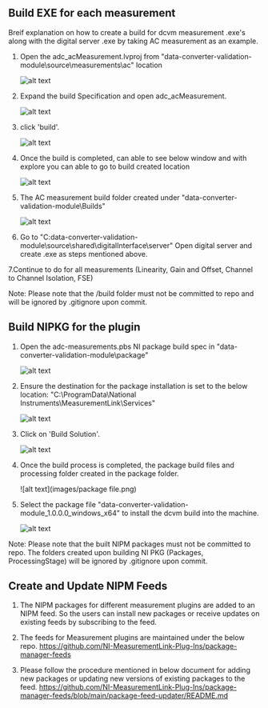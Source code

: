 ## Build EXE for each measurement
Breif explanation on how to create a build for dcvm measurement .exe's along with the digital server .exe by taking AC measurement as an example.
1. Open the adc_acMeasurement.lvproj from "data-converter-validation-module\source\measurements\ac" location
    
    ![alt text](images/adc_ac_lvproj.JPG)

2. Expand the build Specification and open adc_acMeasurement.

    ![alt text](images/adc_ac_buildSpec.JPG)

3. click 'build'.
    
    ![alt text](images/adc_ac_Build.JPG)

4. Once the build is completed, can able to see below window and with explore you can able to go to build created location
    
    ![alt text](images/adc_ac_buildCre.JPG)

5. The AC measurement build folder created under "data-converter-validation-module\Builds"
    
    ![alt text](images/dcvm_exe.JPG)

6. Go to "C:data-converter-validation-module\source\shared\digitalInterface\server" Open digital server and create .exe as steps mentioned above.

7.Continue to do for all measurements (Linearity, Gain and Offset, Channel to Channel Isolation, FSE)
    
Note: Please note that the /build folder must not be committed to repo and will be ignored by .gitignore upon commit.


## Build NIPKG for the plugin

1. Open the adc-measurements.pbs NI package build spec in "data-converter-validation-module\package"
    
    ![alt text](images/dcvm_ni_package.png)

2. Ensure the destination for the package installation is set to the below location:
    "C:\ProgramData\National Instruments\MeasurementLink\Services"

    ![alt text](images/dcvm_ni_package.png)

3. Click on 'Build Solution'.

    ![alt text](images/build_specc.png)

4. Once the build process is completed, the package build files and processing folder created in the package folder.
    
   
    ![alt text](images/package file.png)

5. Select the package file "data-converter-validation-module_1.0.0.0_windows_x64" to install the dcvm build into the machine.

    ![alt text](images/install_package.png)

    
Note: Please note that the built NIPM packages must not be committed to repo. The folders created upon building NI PKG (Packages, ProcessingStage) will be ignored by .gitignore upon commit.


## Create and Update NIPM Feeds
1. The NIPM packages for different measurement plugins are added to an NIPM feed. So the users can install new packages or receive updates on existing feeds by subscribing to the feed.

2. The feeds for Measurement plugins are maintained under the below repo.
https://github.com/NI-MeasurementLink-Plug-Ins/package-manager-feeds

3. Please follow the procedure mentioned in below document for adding new packages or updating new versions of existing packages to the feed.
https://github.com/NI-MeasurementLink-Plug-Ins/package-manager-feeds/blob/main/package-feed-updater/README.md



